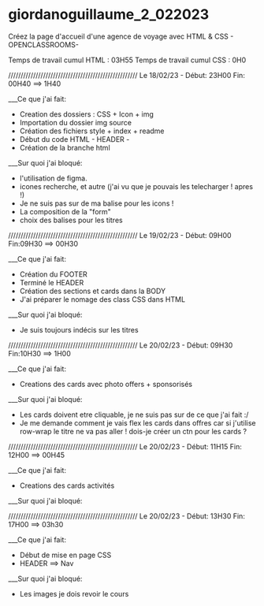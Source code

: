 # giordanoguillaume_2_022023

Créez la page d'accueil d'une agence de voyage avec HTML &amp; CSS - OPENCLASSROOMS-

Temps de travail cumul HTML : 03H55
Temps de travail cumul CSS : 0H0

//////////////////////////////////////////////////// Le 18/02/23 - Début: 23H00 Fin: 00H40 ==> 1H40

\_\_\_Ce que j'ai fait:

- Creation des dossiers : CSS + Icon + img
- Importation du dossier img source
- Création des fichiers style + index + readme
- Début du code HTML - HEADER -
- Création de la branche html

\_\_\_Sur quoi j'ai bloqué:

- l'utilisation de figma.
- icones recherche, et autre (j'ai vu que je pouvais les telecharger ! apres !)
- Je ne suis pas sur de ma balise pour les icons !
- La composition de la "form"
- choix des balises pour les titres

//////////////////////////////////////////////////// Le 19/02/23 - Début: 09H00 Fin:09H30 ==> 00H30

\_\_\_Ce que j'ai fait:

- Création du FOOTER
- Terminé le HEADER
- Création des sections et cards dans la BODY
- J'ai préparer le nomage des class CSS dans HTML

\_\_\_Sur quoi j'ai bloqué:

- Je suis toujours indécis sur les titres

//////////////////////////////////////////////////// Le 20/02/23 - Début: 09H30 Fin:10H30 ==> 1H00

\_\_\_Ce que j'ai fait:

- Creations des cards avec photo offers + sponsorisés

\_\_\_Sur quoi j'ai bloqué:

- Les cards doivent etre cliquable, je ne suis pas sur de ce que j'ai fait :/
- Je me demande comment je vais flex les cards dans offres car si j'utilise row-wrap le titre ne va pas aller ! dois-je créer un ctn pour les cards ?

//////////////////////////////////////////////////// Le 20/02/23 - Début: 11H15 Fin: 12H00 ==> 00H45

\_\_\_Ce que j'ai fait:

- Creations des cards activités

\_\_\_Sur quoi j'ai bloqué:

//////////////////////////////////////////////////// Le 20/02/23 - Début: 13H30 Fin: 17H00 ==> 03h30

\_\_\_Ce que j'ai fait:

- Début de mise en page CSS
- HEADER ==> Nav

\_\_\_Sur quoi j'ai bloqué:

- Les images je dois revoir le cours
